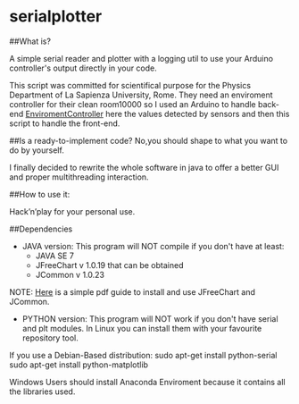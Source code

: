 # serialplotter

##What is?

A simple serial reader and plotter with a logging util to use your Arduino controller's output directly in your code.

This script was committed for scientifical purpose for the Physics Department of La Sapienza University, Rome.
They need an enviroment controller for their clean room10000 so I used an Arduino to handle back-end [EnviromentController](https://github.com/Thecave3/EnviromentControllerArduino) here the values detected by sensors and then this script to handle the front-end.

##Is a ready-to-implement code?
No,you should shape to what you want to do by yourself.

I finally decided to rewrite the whole software in java to offer a better GUI and proper multithreading interaction.

##How to use it:

Hack’n’play for your personal use.


##Dependencies
- JAVA version:
  This program will NOT compile if you don't have at least:
    - JAVA SE 7
    - JFreeChart  v 1.0.19 that can be obtained
    - JCommon v 1.0.23

NOTE: [Here](http://www.jfree.org/jfreechart/download/jfreechart-1.0.0-install.pdf) is a simple pdf guide to install and use JFreeChart and JCommon.

- PYTHON version:
  This program will NOT work if you don't have serial and plt modules.
  In Linux you can install them with your favourite repository tool.

 If you use a Debian-Based distribution:
    sudo apt-get install python-serial
    sudo apt-get install python-matplotlib

Windows Users should install Anaconda Enviroment because it contains all the libraries used.

